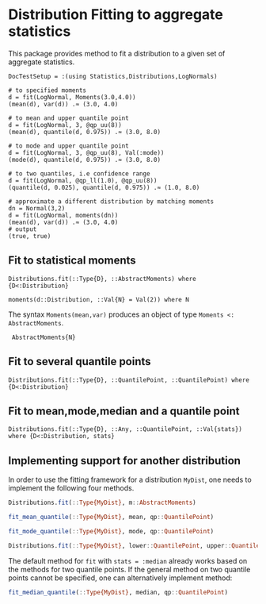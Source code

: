 # Distribution Fitting to aggregate statistics

This package provides method to fit a distribution to a given
set of aggregate statistics.

```@meta
DocTestSetup = :(using Statistics,Distributions,LogNormals)
```
```jldoctest; output = false
# to specified moments
d = fit(LogNormal, Moments(3.0,4.0))
(mean(d), var(d)) .≈ (3.0, 4.0)

# to mean and upper quantile point
d = fit(LogNormal, 3, @qp_uu(8))
(mean(d), quantile(d, 0.975)) .≈ (3.0, 8.0)

# to mode and upper quantile point
d = fit(LogNormal, 3, @qp_uu(8), Val(:mode))
(mode(d), quantile(d, 0.975)) .≈ (3.0, 8.0)

# to two quantiles, i.e confidence range
d = fit(LogNormal, @qp_ll(1.0), @qp_uu(8))
(quantile(d, 0.025), quantile(d, 0.975)) .≈ (1.0, 8.0)

# approximate a different distribution by matching moments
dn = Normal(3,2)
d = fit(LogNormal, moments(dn))
(mean(d), var(d)) .≈ (3.0, 4.0)
# output
(true, true)
```

## Fit to statistical moments

```@docs
Distributions.fit(::Type{D}, ::AbstractMoments) where {D<:Distribution}
```

```@docs
moments(d::Distribution, ::Val{N} = Val(2)) where N 
```

The syntax `Moments(mean,var)` produces an object of type `Moments <: AbstractMoments`.

```@docs
 AbstractMoments{N}
```

## Fit to several quantile points

```@docs
Distributions.fit(::Type{D}, ::QuantilePoint, ::QuantilePoint) where {D<:Distribution}
```

## Fit to mean,mode,median and a quantile point

```@docs
Distributions.fit(::Type{D}, ::Any, ::QuantilePoint, ::Val{stats}) where {D<:Distribution, stats}
```

## Implementing support for another distribution

In order to use the fitting framework for a distribution `MyDist`, one needs to implement the following four methods.

```julia
Distributions.fit(::Type{MyDist}, m::AbstractMoments)

fit_mean_quantile(::Type{MyDist}, mean, qp::QuantilePoint)

fit_mode_quantile(::Type{MyDist}, mode, qp::QuantilePoint)

Distributions.fit(::Type{MyDist}, lower::QuantilePoint, upper::QuantilePoint)
```

The default method for `fit` with `stats = :median` already works based on the methods for two quantile points.
If the general method on two quantile points cannot be specified, one can alternatively implement method:

```julia
fit_median_quantile(::Type{MyDist}, median, qp::QuantilePoint)
```






